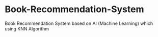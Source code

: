 # Book-Recommendation-System
Book Recommendation System based on AI (Machine Learning) which using KNN Algorithm
